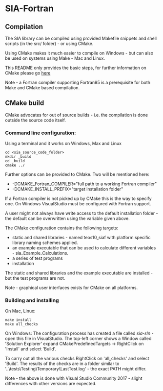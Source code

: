 # SIA-Fortran

## Compilation

The SIA library can be compiled using provided Makefile snippets and shell scripts (in the src/ folder) - or using CMake.

Using CMake makes it much easier to compile on Windows - but can also be used on systems using Make - Mac and Linux.

This README only provides the basic steps, for further information on CMake please go [here](cmake.org)

Note - a Fortran compiler supporting Fortran95 is a prerequisite for both Make and CMake based compilation.

## CMake build

CMake advocates for out of source builds - i.e. the compilation is done outside the source code itself.

### Command line configuration: 

Using a terminal and it works on Windows, Max and Linux
```
cd <sia_source_code_folder>
mkdir _build
cd _build
cmake ../
```

Further options can be provided to CMake. Two will be mentioned here:
  - -DCMAKE\_Fortran\_COMPILER="full path to a working Fortran compiler"
  - -DCMAKE\_INSTALL\_PREFIX="target installation folder"

If a Fortran compiler is not picked up by CMake this is the way to specify one. On Windows VisualStudio must be configured with Fortran support.

A user might not always have write access to the default installation folder - the default can be overwritten using the variable given above.

The CMake configuration contains the following targets:
  - static and shared libraries - named teos10\_siaf with platform specific library naming schemes applied.
  - an example executable that can be used to calculate different variables - sia\_Example\_Calculations.
  - a series of test programs
  - installation 

The static and shared libraries and the example executable are installed - but the test programs are not.

Note - graphical user interfaces exists for CMake on all platforms.

### Building and installing

On Mac, Linux:
```
make install
make all_checks
```

On Windows:
The configuration process has created a file called _sia-sln_ - open this file in VisualStudio. The top-left corner shows a Window called 'Solution Explorer' expand CMakePredefinedTargets -> RightClick on 'Install' and select 'Build'.

To carry out all the various checks RightClick on 'all\_checks' and select 'Build'. The results of the checks are in a folder similar to '..\tests\Testing\Temporary\LastTest.log' - the exact PATH might differ.

Note - the above is done with Visual Studio Community 2017 - slight differences with other versions are expected.

